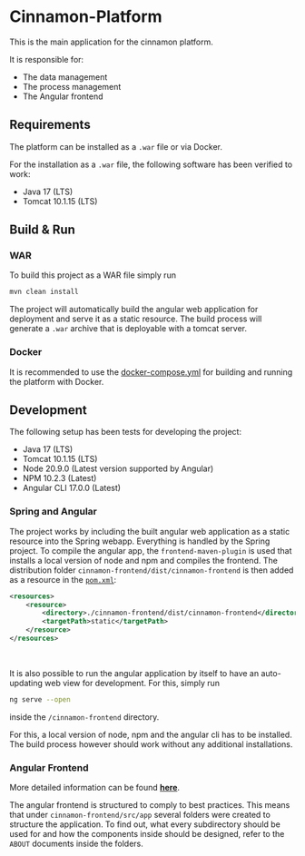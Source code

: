 # Cinnamon-Platform

This is the main application for the cinnamon platform. 

It is responsible for:
- The data management
- The process management
- The Angular frontend

## Requirements
The platform can be installed as a `.war` file or via Docker.

For the installation as a `.war` file, the following software has been verified to work: 
- Java 17 (LTS)
- Tomcat 10.1.15 (LTS)

## Build & Run 

### WAR

To build this project as a WAR file simply run

```bash
mvn clean install
```

The project will automatically build the angular web application for deployment and serve it as a static resource. 
The build process will generate a `.war` archive that is deployable with a tomcat server.

### Docker

It is recommended to use the [docker-compose.yml](../docker-compose.yml) for building and running the platform with Docker.

## Development
The following setup has been tests for developing the project:
- Java 17 (LTS)
- Tomcat 10.1.15 (LTS)
- Node 20.9.0 (Latest version supported by Angular)
- NPM 10.2.3 (Latest)
- Angular CLI 17.0.0 (Latest)

### Spring and Angular
The project works by including the built angular web application as a static resource into the Spring webapp. 
Everything is handled by the Spring project. To compile the angular app, the `frontend-maven-plugin` is used that installs a local version of node and npm and compiles the frontend. The distribution folder `cinnamon-frontend/dist/cinnamon-frontend` is then added as a resource in the [`pom.xml`](pom.xml):
```xml
<resources>
    <resource>
        <directory>./cinnamon-frontend/dist/cinnamon-frontend</directory>
        <targetPath>static</targetPath>
    </resource>
</resources>
```

<br/>

It is also possible to run the angular application by itself to have an auto-updating web view for development. For this, simply run

```bash
ng serve --open
```

inside the `/cinnamon-frontend` directory.

For this, a local version of node, npm and the angular cli has to be installed. The build process however should work without any additional installations.

### Angular Frontend
More detailed information can be found [**here**](angular-info.md).

The angular frontend is structured to comply to best practices. This means that under `cinnamon-frontend/src/app` several folders were created to structure the application. To find out, what every subdirectory should be used for and how the components inside should be designed, refer to the `ABOUT` documents inside the folders.
